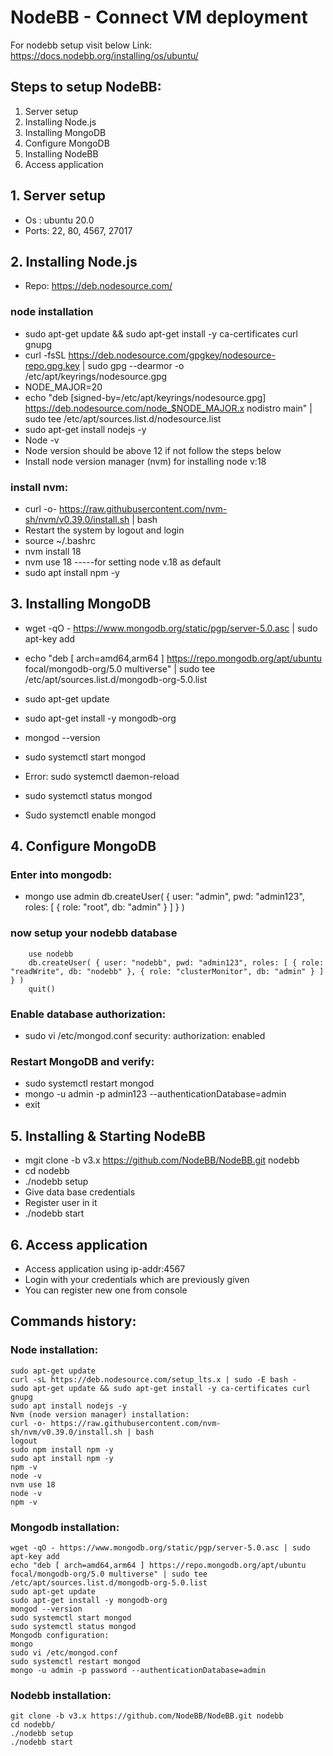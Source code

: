 # NodeBB - Connect VM deployment

For nodebb setup visit below
Link: https://docs.nodebb.org/installing/os/ubuntu/
## Steps to setup NodeBB:
1. Server setup
2. Installing Node.js
3. Installing MongoDB
4. Configure MongoDB
5. Installing NodeBB
6. Access application

## 1. Server setup
- Os : ubuntu 20.0
- Ports: 22, 80, 4567, 27017
## 2. Installing Node.js
- Repo: https://deb.nodesource.com/
### node installation
- sudo apt-get update && sudo apt-get install -y ca-certificates curl gnupg
- curl -fsSL https://deb.nodesource.com/gpgkey/nodesource-repo.gpg.key | sudo gpg --dearmor -o /etc/apt/keyrings/nodesource.gpg
- NODE_MAJOR=20
- echo "deb [signed-by=/etc/apt/keyrings/nodesource.gpg] https://deb.nodesource.com/node_$NODE_MAJOR.x nodistro main" | sudo tee /etc/apt/sources.list.d/nodesource.list
- sudo apt-get install nodejs -y
- Node -v
- Node version should be above 12 if not follow the steps below
- Install node version manager (nvm) for installing node v:18
### install nvm:
- curl -o- https://raw.githubusercontent.com/nvm-sh/nvm/v0.39.0/install.sh | bash
- Restart the system by logout and login
- source ~/.bashrc
- nvm install 18
- nvm use 18 -----for setting node v.18 as default
- sudo apt install npm -y

## 3. Installing MongoDB
- wget -qO - https://www.mongodb.org/static/pgp/server-5.0.asc | sudo apt-key add 
- echo "deb [ arch=amd64,arm64 ] https://repo.mongodb.org/apt/ubuntu focal/mongodb-org/5.0 multiverse" | sudo tee /etc/apt/sources.list.d/mongodb-org-5.0.list
- sudo apt-get update
- sudo apt-get install -y mongodb-org

- mongod --version
- sudo systemctl start mongod
- Error: sudo systemctl daemon-reload
- sudo systemctl status mongod
- Sudo systemctl enable mongod

## 4. Configure MongoDB
### Enter into mongodb:
- mongo
    use admin
        db.createUser( { user: "admin", pwd: "admin123", roles: [ { role: "root", db: "admin" } ] } )
### now setup your nodebb database
        use nodebb
        db.createUser( { user: "nodebb", pwd: "admin123", roles: [ { role: "readWrite", db: "nodebb" }, { role: "clusterMonitor", db: "admin" } ] } )
        quit()

### Enable database authorization:
- sudo vi /etc/mongod.conf 
    security:
         authorization: enabled

### Restart MongoDB and verify:

- sudo systemctl restart mongod
- mongo -u admin -p admin123 --authenticationDatabase=admin
- exit

## 5. Installing & Starting NodeBB
- mgit clone -b v3.x https://github.com/NodeBB/NodeBB.git nodebb
- cd nodebb
- ./nodebb setup
- Give data base credentials 
- Register user in it
- ./nodebb start

## 6. Access application
- Access application using ip-addr:4567
- Login with your credentials which are previously given
- You can register new one from console

## Commands history:
### Node installation:
    sudo apt-get update
    curl -sL https://deb.nodesource.com/setup_lts.x | sudo -E bash -
    sudo apt-get update && sudo apt-get install -y ca-certificates curl gnupg
    sudo apt install nodejs -y
    Nvm (node version manager) installation:
    curl -o- https://raw.githubusercontent.com/nvm-sh/nvm/v0.39.0/install.sh | bash
    logout
    sudo npm install npm -y
    sudo apt install npm -y
    npm -v
    node -v
    nvm use 18
    node -v
    npm -v
### Mongodb installation:
    wget -qO - https://www.mongodb.org/static/pgp/server-5.0.asc | sudo apt-key add
    echo "deb [ arch=amd64,arm64 ] https://repo.mongodb.org/apt/ubuntu focal/mongodb-org/5.0 multiverse" | sudo tee /etc/apt/sources.list.d/mongodb-org-5.0.list
    sudo apt-get update
    sudo apt-get install -y mongodb-org
    mongod --version
    sudo systemctl start mongod
    sudo systemctl status mongod
    Mongodb configuration:
    mongo
    sudo vi /etc/mongod.conf
    sudo systemctl restart mongod
    mongo -u admin -p password --authenticationDatabase=admin
### Nodebb installation:
    git clone -b v3.x https://github.com/NodeBB/NodeBB.git nodebb
    cd nodebb/
    ./nodebb setup
    ./nodebb start

